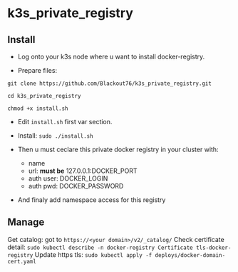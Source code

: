 # k3s_private_registry

## Install

- Log onto your k3s node where u want to install docker-registry.

- Prepare files:
```
git clone https://github.com/Blackout76/k3s_private_registry.git

cd k3s_private_registry

chmod +x install.sh
```

- Edit `install.sh` first var section. 

- Install: `sudo ./install.sh`


- Then u must ceclare this private docker registry in your cluster with:
    - name
    - url: **must be** 127.0.0.1:DOCKER_PORT
    - auth user: DOCKER_LOGIN
    - auth pwd: DOCKER_PASSWORD

- And finaly add namespace access for this registry


## Manage

Get catalog: got to `https://<your domain>/v2/_catalog/`
Check certificate detail: `sudo kubectl describe -n docker-registry Certificate tls-docker-registry`
Update https tls: `sudo kubectl apply -f deploys/docker-domain-cert.yaml`
